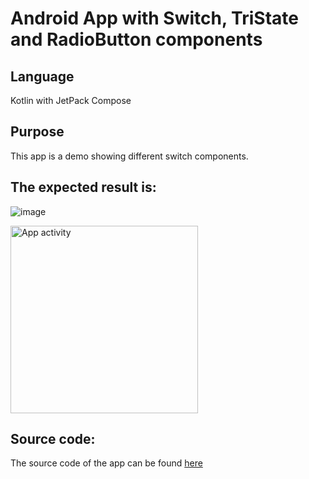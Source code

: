 # Android App with Switch, TriState and RadioButton components
## Language
Kotlin with JetPack Compose

## Purpose
This app is a demo showing different switch components.

## The expected result is:
![image](https://github.com/user-attachments/assets/bfbbd217-2b11-4b82-96e4-f95eec675f3d)

<img src="https://github.com/user-attachments/assets/c42e96f4-d6ca-4060-b2ee-b019910359bb" alt="App activity" width="300"/>

## Source code:
The source code of the app can be found [here](app/src/main/java/com/example/switch_check_radio/MainActivity.kt)
